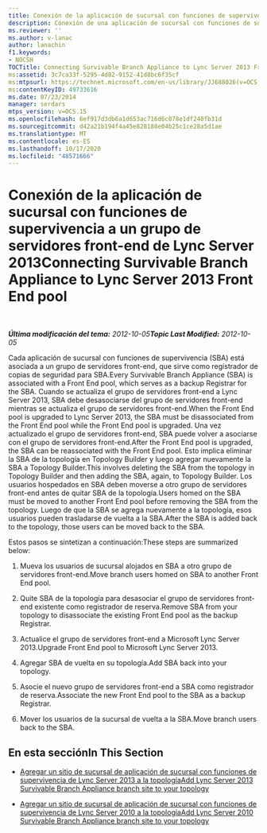 ```yaml
---
title: Conexión de la aplicación de sucursal con funciones de supervivencia a un grupo de servidores front-end de Lync Server 2013
description: Conexión de una aplicación de sucursal con funciones de supervivencia a un grupo de servidores front-end 2013 de Lync Server.
ms.reviewer: ''
ms.author: v-lanac
author: lanachin
f1.keywords:
- NOCSH
TOCTitle: Connecting Survivable Branch Appliance to Lync Server 2013 Front End pool
ms:assetid: 3c7ca33f-5295-4d82-9152-41d8bc6f35cf
ms:mtpsurl: https://technet.microsoft.com/en-us/library/JJ688026(v=OCS.15)
ms:contentKeyID: 49733616
ms.date: 07/23/2014
manager: serdars
mtps_version: v=OCS.15
ms.openlocfilehash: 6ef917d3db6a1d653ac716d6c078e1df240fb31d
ms.sourcegitcommit: d42a21b194f4a45e828188e04b25c1ce28a5d1ae
ms.translationtype: MT
ms.contentlocale: es-ES
ms.lasthandoff: 10/17/2020
ms.locfileid: "48571666"
---
```

# <a name="connecting-survivable-branch-appliance-to-lync-server-2013-front-end-pool"></a><span data-ttu-id="ae02d-103">Conexión de la aplicación de sucursal con funciones de supervivencia a un grupo de servidores front-end de Lync Server 2013</span><span class="sxs-lookup"><span data-stu-id="ae02d-103">Connecting Survivable Branch Appliance to Lync Server 2013 Front End pool</span></span>

<div data-xmlns="http://www.w3.org/1999/xhtml">

<div class="topic" data-xmlns="http://www.w3.org/1999/xhtml" data-msxsl="urn:schemas-microsoft-com:xslt" data-cs="https://msdn.microsoft.com/">

<div data-asp="https://msdn2.microsoft.com/asp">



</div>

<div id="mainSection">

<div id="mainBody">

<span> </span>

<span data-ttu-id="ae02d-104">_**Última modificación del tema:** 2012-10-05_</span><span class="sxs-lookup"><span data-stu-id="ae02d-104">_**Topic Last Modified:** 2012-10-05_</span></span>

<span data-ttu-id="ae02d-105">Cada aplicación de sucursal con funciones de supervivencia (SBA) está asociada a un grupo de servidores front-end, que sirve como registrador de copias de seguridad para SBA.</span><span class="sxs-lookup"><span data-stu-id="ae02d-105">Every Survivable Branch Appliance (SBA) is associated with a Front End pool, which serves as a backup Registrar for the SBA.</span></span> <span data-ttu-id="ae02d-106">Cuando se actualiza el grupo de servidores front-end a Lync Server 2013, SBA debe desasociarse del grupo de servidores front-end mientras se actualiza el grupo de servidores front-end.</span><span class="sxs-lookup"><span data-stu-id="ae02d-106">When the Front End pool is upgraded to Lync Server 2013, the SBA must be disassociated from the Front End pool while the Front End pool is upgraded.</span></span> <span data-ttu-id="ae02d-107">Una vez actualizado el grupo de servidores front-end, SBA puede volver a asociarse con el grupo de servidores front-end.</span><span class="sxs-lookup"><span data-stu-id="ae02d-107">After the Front End pool is upgraded, the SBA can be reassociated with the Front End pool.</span></span> <span data-ttu-id="ae02d-108">Esto implica eliminar la SBA de la topología en Topology Builder y luego agregar nuevamente la SBA a Topology Builder.</span><span class="sxs-lookup"><span data-stu-id="ae02d-108">This involves deleting the SBA from the topology in Topology Builder and then adding the SBA, again, to Topology Builder.</span></span> <span data-ttu-id="ae02d-109">Los usuarios hospedados en SBA deben moverse a otro grupo de servidores front-end antes de quitar SBA de la topología.</span><span class="sxs-lookup"><span data-stu-id="ae02d-109">Users homed on the SBA must be moved to another Front End pool before removing the SBA from the topology.</span></span> <span data-ttu-id="ae02d-110">Luego de que la SBA se agrega nuevamente a la topología, esos usuarios pueden trasladarse de vuelta a la SBA.</span><span class="sxs-lookup"><span data-stu-id="ae02d-110">After the SBA is added back to the topology, those users can be moved back to the SBA.</span></span>

<span data-ttu-id="ae02d-111">Estos pasos se sintetizan a continuación:</span><span class="sxs-lookup"><span data-stu-id="ae02d-111">These steps are summarized below:</span></span>

1.  <span data-ttu-id="ae02d-112">Mueva los usuarios de sucursal alojados en SBA a otro grupo de servidores front-end.</span><span class="sxs-lookup"><span data-stu-id="ae02d-112">Move branch users homed on SBA to another Front End pool.</span></span>

2.  <span data-ttu-id="ae02d-113">Quite SBA de la topología para desasociar el grupo de servidores front-end existente como registrador de reserva.</span><span class="sxs-lookup"><span data-stu-id="ae02d-113">Remove SBA from your topology to disassociate the existing Front End pool as the backup Registrar.</span></span>

3.  <span data-ttu-id="ae02d-114">Actualice el grupo de servidores front-end a Microsoft Lync Server 2013.</span><span class="sxs-lookup"><span data-stu-id="ae02d-114">Upgrade Front End pool to Microsoft Lync Server 2013.</span></span>

4.  <span data-ttu-id="ae02d-115">Agregar SBA de vuelta en su topología.</span><span class="sxs-lookup"><span data-stu-id="ae02d-115">Add SBA back into your topology.</span></span>

5.  <span data-ttu-id="ae02d-116">Asocie el nuevo grupo de servidores front-end a SBA como registrador de reserva.</span><span class="sxs-lookup"><span data-stu-id="ae02d-116">Associate the new Front End pool to the SBA as a backup Registrar.</span></span>

6.  <span data-ttu-id="ae02d-117">Mover los usuarios de la sucursal de vuelta a la SBA.</span><span class="sxs-lookup"><span data-stu-id="ae02d-117">Move branch users back to the SBA.</span></span>

<div>

## <a name="in-this-section"></a><span data-ttu-id="ae02d-118">En esta sección</span><span class="sxs-lookup"><span data-stu-id="ae02d-118">In This Section</span></span>

  - [<span data-ttu-id="ae02d-119">Agregar un sitio de sucursal de aplicación de sucursal con funciones de supervivencia de Lync Server 2013 a la topología</span><span class="sxs-lookup"><span data-stu-id="ae02d-119">Add Lync Server 2013 Survivable Branch Appliance branch site to your topology</span></span>](lync-server-2013-add-lync-server-2013-survivable-branch-appliance-branch-site-to-your-topology.md)

  - [<span data-ttu-id="ae02d-120">Agregar un sitio de sucursal de aplicación de sucursal con funciones de supervivencia de Lync Server 2010 a la topología</span><span class="sxs-lookup"><span data-stu-id="ae02d-120">Add Lync Server 2010 Survivable Branch Appliance branch site to your topology</span></span>](lync-server-2013-add-lync-server-2010-survivable-branch-appliance-branch-site-to-your-topology.md)

</div>

</div>

<span> </span>

</div>

</div>

</div>

